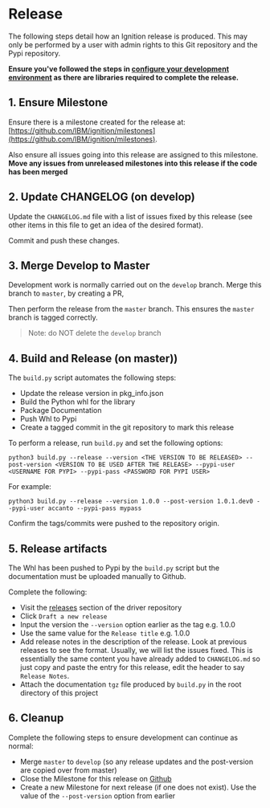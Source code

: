 # Release

The following steps detail how an Ignition release is produced. This may only be performed by a user with admin rights to this Git repository and the Pypi repository.

**Ensure you've followed the steps in [configure your development environment](setup_developer_env.md) as there are libraries required to complete the release.**

## 1. Ensure Milestone

Ensure there is a milestone created for the release at: [https://github.com/IBM/ignition/milestones](https://github.com/IBM/ignition/milestones).

Also ensure all issues going into this release are assigned to this milestone. **Move any issues from unreleased milestones into this release if the code has been merged**

## 2. Update CHANGELOG (on develop)

Update the `CHANGELOG.md` file with a list of issues fixed by this release (see other items in this file to get an idea of the desired format).

Commit and push these changes.

## 3. Merge Develop to Master

Development work is normally carried out on the `develop` branch. Merge this branch to `master`, by creating a PR, 

Then perform the release from the `master` branch. This ensures the `master` branch is tagged correctly. 

> Note: do NOT delete the `develop` branch

## 4. Build and Release (on master))

The `build.py` script automates the following steps: 

- Update the release version in pkg_info.json
- Build the Python whl for the library
- Package Documentation
- Push Whl to Pypi
- Create a tagged commit in the git repository to mark this release


To perform a release, run `build.py` and set the following options:

```
python3 build.py --release --version <THE VERSION TO BE RELEASED> --post-version <VERSION TO BE USED AFTER THE RELEASE> --pypi-user <USERNAME FOR PYPI> --pypi-pass <PASSWORD FOR PYPI USER>
```

For example:
```
python3 build.py --release --version 1.0.0 --post-version 1.0.1.dev0 --pypi-user accanto --pypi-pass mypass
```

Confirm the tags/commits were pushed to the repository origin.

## 5. Release artifacts

The Whl has been pushed to Pypi by the `build.py` script but the documentation must be uploaded manually to Github.

Complete the following:

- Visit the [releases](https://github.com/IBM/ignition/releases) section of the driver repository
- Click `Draft a new release`
- Input the version the `--version` option earlier as the tag e.g. 1.0.0
- Use the same value for the `Release title` e.g. 1.0.0
- Add release notes in the description of the release. Look at previous releases to see the format. Usually, we will list the issues fixed. This is essentially the same content you have already added to `CHANGELOG.md` so just copy and paste the entry for this release, edit the header to say `Release Notes`.
- Attach the documentation `tgz` file produced by `build.py` in the root directory of this project

## 6. Cleanup

Complete the following steps to ensure development can continue as normal:

- Merge `master` to `develop` (so any release updates and the post-version are copied over from master)
- Close the Milestone for this release on [Github](https://github.com/IBM/ignition/milestones)
- Create a new Milestone for next release (if one does not exist). Use the value of the `--post-version` option from earlier
